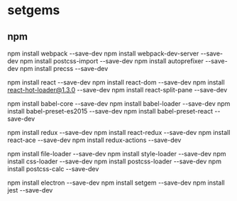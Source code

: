 # setgems

## npm

npm install webpack --save-dev
npm install webpack-dev-server --save-dev
npm install postcss-import --save-dev
npm install autoprefixer --save-dev
npm install precss --save-dev

npm install react --save-dev
npm install react-dom --save-dev
npm install react-hot-loader@1.3.0 --save-dev
npm install react-split-pane --save-dev

npm install babel-core --save-dev
npm install babel-loader --save-dev
npm install babel-preset-es2015 --save-dev
npm install babel-preset-react --save-dev

npm install redux --save-dev
npm install react-redux --save-dev
npm install react-ace --save-dev
npm install redux-actions --save-dev

npm install file-loader --save-dev
npm install style-loader --save-dev
npm install css-loader --save-dev
npm install postcss-loader --save-dev
npm install postcss-calc --save-dev

npm install electron --save-dev
npm install setgem --save-dev
npm install jest --save-dev
